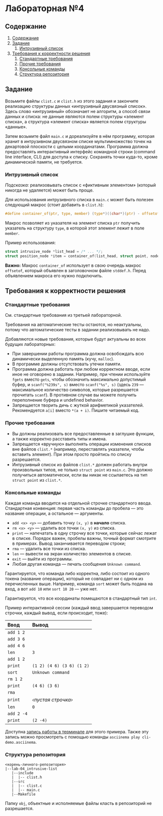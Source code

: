 # Лабораторная №4

## Содержание
1. [Содержание](#содержание)
1. [Задание](#задание)
    1. [Интрузивный список](#интрузивный-список)
1. [Требования к корректности решения](#требования-к-корректности-решения)
    1. [Стандартные требования](#стандартные-требования)
    1. [Прочие требования](#прочие-требования)
    1. [Консольные команды](#консольные-команды)
    1. [Структура репозитория](#структура-репозитория)

## Задание
Возьмите файлы `clist.c` и `clist.h` из этого задания и закончите реализацию структуры данных
«интрузивный двусвязный список». Здесь слово «интрузивный» обозначает не алгоритм, а способ связи
данных и списка: не данные являются полем структуры «элемент списка», а структура «элемент списка»
является полем структуры «данные».

Затем возьмите файл `main.c` и дореализуйте в нём программу, которая хранит в интрузивном двусвязном
списке мультимножество точек на декартовой плоскости с целыми координатами. Программа должна
предоставлять интерактивный интерфейс командной строки (command line interface, CLI) для доступа к
списку. Сохранять точки куда-то, кроме динамической памяти, не требуется.

### Интрузивный список
*Подсказка:* реализовывать список с «фиктивным элементом» (который никогда
не удаляется) может быть проще.

Для использования интрузивного списка в `main.c` может быть полезен следующий макрос (стоит добавить
в `clist.h`):

```c
#define container_of(ptr, type, member) (type*)((char*)(ptr) - offsetof(type, member))
```

Макрос позволяет из указателя на элемент списка `ptr` получить указатель на структуру `type`,
в которой этот элемент лежит в поле `member`.

Пример использования:

```c
struct intrusive_node *list_head = /* ... */;
struct position_node *item = container_of(list_head, struct point, node);
```

**Важно:** Макрос `container_of` использует в свою очередь макрос `offsetof`, который объявлен в
заголовочном файле `stddef.h`. Перед объявлением макроса его нужно подключить. 

## Требования к корректности решения
### Стандартные требования
См. стандартные требования из третьей лабораторной.

Требования на автоматические тесты остаются, но неактуальны, потому что автоматические тесты
в задании реализовывать не надо.

Добавляются новые требования, которые будут актуальны во всех будущих лабораторных:

* При завершении работы программа должна освобождать всю динамически выделенную память (кучу, 
  `malloc`).
* В программе должны отсутствовать утечки памяти.
* Программа должна работать при любом корректном вводе, если иное не оговорено в задании.
  Например, при чтении используйте `fgets` вместо `gets`, чтобы обозначить максимально допустимый
  буфер, и `scanf("%239s", s)` вместо `scanf("%s", s)` (здесь `239` — максимальное количество
  символов, которые разрешается прочитать `scanf`). В противном случае вы можете получить
  переполнение буфера и undefined behavior.
* Запрещается творить дичь с жуткой арифметикой указателей. Рекомендуется `a[i]` вместо `*(a + i)`.
  Пишите читаемый код.

### Прочие требования
* Вы должны реализовать все предоставленные в заглушке функции, а также корректно расставить типы и
  имена.
* Запрещается «вручную» выполнять операции изменения списков вне файлов `clist.*` (например,
  переставлять указатели, чтобы вставить элемент). При этом просто пройтись по списку разрешается.
* Интрузивный список из файлов `clist.*` должен работать внутри произвольных типов, не только
  `struct point` из `main.c`. Это должно получиться автоматически, если вы никак не ссылаетесь
  на тип `struct point` из `clist.*`.

### Консольные команды
Каждая команда вводится на отдельной строчке стандартного ввода. Стандартная конвенция: первая часть
команды до пробела — это название операции, а остальное — аргументы.

* `add <x> <y>` — добавить точку `(x, y)` в **начало** списка.
* `rm <x> <y>` — удалить все точки `(x, y)` из списка.
* `print` — напечатать в одну строчку все точки, которые сейчас лежат в списке. Порядок важен,
  пробелы важны, точный формат смотрите в примерах. Вывод заканчивается переводом строки;
* `rma` — удалить все точки из списка.
* `len` — вывести на экран количество элементов в списке.
* `exit` — выйти из программы.
* Любая другая команда — печать сообщения `Unknown command`.

Гарантируется, что команда либо корректна, либо состоит из одного токена (название операции),
который не совпадает ни с одном из перечисленных выше. Например, команда `sort` может быть подана
на вход, а вот `add 10` или `sort 10 20` — уже нет.

Гарантируется, что все координаты помещаются в стандартный тип `int`.

Пример интерактивной сессии (каждый ввод завершается переводом строчки, каждый вывод, если 
происходит, тоже):

| Ввод     | Вывод                   |
|:---      |:---                     |
|`add 1 2` |                         |
|`add 3 6` |                         |
|`add 4 6` |                         |
|`len`     |`3`                      |
|`add 1 2` |                         |
|`print`   |`(1 2) (4 6) (3 6) (1 2)`|
|`sort`    |`Unknown command`        |
|`rm 1 2 ` |                         |
|`print`   |`(4 6) (3 6)`            |
|`rma`     |                         |
|`print`   | *‹пустая строчка›*      |
|`len`     |`0`                      |
|`add 2 -4`|                         |
|`print`   |`(2 -4)`                 |

Доступна [запись работы в терминале](https://asciinema.org/a/BIQKQq5YUsnUh7LUvKekQTT9g) для этого примера.
Также эту запись можно просмотреть с помощью команды `asciinema play cli-demo.asciinema`.

### Структура репозитория
```
<корень-личного-репозитория>
|--lab-04_intrusive-list
   |--include
   |  |-- clist.h
   |--src
   |  |-- clist.c
   |  |-- main.c
   |--Makefile
```

Папку `obj`, объектные и исполняемые файлы класть в репозиторий не разрешается.

